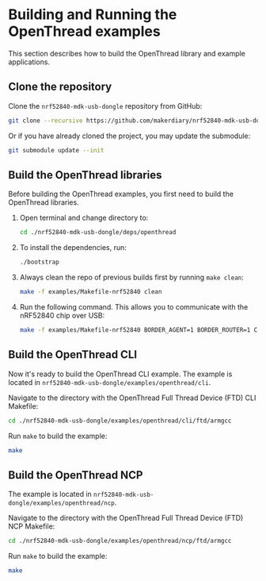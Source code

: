 # Building and Running the OpenThread examples

This section describes how to build the OpenThread library and example applications.

## Clone the repository

Clone the `nrf52840-mdk-usb-dongle` repository from GitHub:

``` sh
git clone --recursive https://github.com/makerdiary/nrf52840-mdk-usb-dongle.git
```

Or if you have already cloned the project, you may update the submodule:

``` sh
git submodule update --init
```

## Build the OpenThread libraries

Before building the OpenThread examples, you first need to build the OpenThread libraries.

1. Open terminal and change directory to:

	``` sh
	cd ./nrf52840-mdk-usb-dongle/deps/openthread
	```

2. To install the dependencies, run:

	``` sh
	./bootstrap
	```

3. Always clean the repo of previous builds first by running `make clean`:

	``` sh
	make -f examples/Makefile-nrf52840 clean
	```

4. Run the following command. This allows you to communicate with the nRF52840 chip over USB:

	``` sh
	make -f examples/Makefile-nrf52840 BORDER_AGENT=1 BORDER_ROUTER=1 COAP=1 COMMISSIONER=1 DNS_CLIENT=1 JOINER=1 LINK_RAW=1 MAC_FILTER=1 MTD_NETDIAG=1 SERVICE=1 UDP_FORWARD=1 ECDSA=1 SNTP_CLIENT=1 COAPS=1 USB=1
	```

## Build the OpenThread CLI
Now it's ready to build the OpenThread CLI example. The example is located in `nrf52840-mdk-usb-dongle/examples/openthread/cli`. 

Navigate to the directory with the OpenThread Full Thread Device (FTD) CLI Makefile:

``` sh
cd ./nrf52840-mdk-usb-dongle/examples/openthread/cli/ftd/armgcc
```

Run `make` to build the example:

``` sh
make
```

## Build the OpenThread NCP
The example is located in `nrf52840-mdk-usb-dongle/examples/openthread/ncp`. 

Navigate to the directory with the OpenThread Full Thread Device (FTD) NCP Makefile:

``` sh
cd ./nrf52840-mdk-usb-dongle/examples/openthread/ncp/ftd/armgcc
```

Run `make` to build the example:

``` sh
make
```


